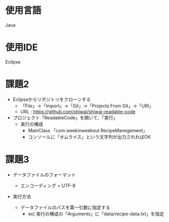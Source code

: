 # 使用言語 
Java

# 使用IDE
Eclipse

# 課題2
- Eclipseからリポジトリをクローンする
	- 「File」→「Import」→「Git」→「Projects From Git」→「URI」
	- URL : https://github.com/shiwai/shiwai-readable-code
- プロジェクト「ReadableCode」を開いて、「実行」
	- 実行の構成
		- MainClass 「com.weekinweekout.RecipeManegement」	
		- コンソールに「オムライス」という文字列が出力されればOK
		
# 課題3
- データファイルのフォーマット
	- エンコーディング = UTF-8

- 実行方法
	- データファイルのパスを第一引数に指定する
		- ex) 実行の構成の「Arguments」に「data/recipe-data.txt」を指定	
	